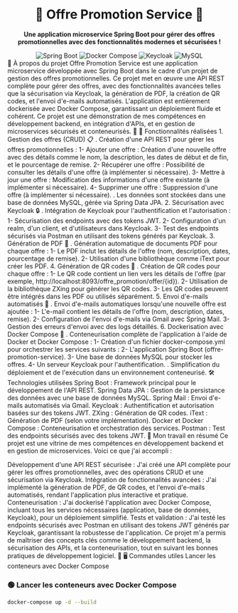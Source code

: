 <div align="center"> <h1>🎉 Offre Promotion Service 🎉</h1> <p> <strong>Une application microservice Spring Boot pour gérer des offres promotionnelles avec des fonctionnalités modernes et sécurisées !</strong> </p> <!-- Badges pour ajouter des couleurs --> <img src="https://img.shields.io/badge/Spring%20Boot-3.2.5-brightgreen.svg" alt="Spring Boot"> <img src="https://img.shields.io/badge/Docker-Compose-blue.svg" alt="Docker Compose"> <img src="https://img.shields.io/badge/Keycloak-Security-orange.svg" alt="Keycloak"> <img src="https://img.shields.io/badge/MySQL-Database-blue.svg" alt="MySQL"> </div>
🌟 À propos du projet
Offre Promotion Service est une application microservice développée avec Spring Boot dans le cadre d'un projet de gestion des offres promotionnelles. Ce projet met en œuvre une API REST complète pour gérer des offres, avec des fonctionnalités avancées telles que la sécurisation via Keycloak, la génération de PDF, la création de QR codes, et l'envoi d'e-mails automatisés. L'application est entièrement dockerisée avec Docker Compose, garantissant un déploiement fluide et cohérent.
Ce projet est une démonstration de mes compétences en développement backend, en intégration d'APIs, et en gestion de microservices sécurisés et conteneurisés. 🚀
🎯 Fonctionnalités réalisées
1. Gestion des offres (CRUD) 📋
  . Création d'une API REST pour gérer les offres promotionnelles :
     1- Ajouter une offre : Création d'une nouvelle offre avec des détails comme le nom, la description, les dates de début et de fin, et le pourcentage de remise.
     2- Récupérer une offre : Possibilité de consulter les détails d'une offre (à implémenter si nécessaire).
     3- Mettre à jour une offre : Modification des informations d'une offre existante (à implémenter si nécessaire).
     4- Supprimer une offre : Suppression d'une offre (à implémenter si nécessaire).
  . Les données sont stockées dans une base de données MySQL, gérée via Spring Data JPA.
2. Sécurisation avec Keycloak 🔒
  . Intégration de Keycloak pour l'authentification et l'autorisation :
     1- Sécurisation des endpoints avec des tokens JWT.
     2- Configuration d'un realm, d'un client, et d'utilisateurs dans Keycloak.
     3- Test des endpoints sécurisés via Postman en utilisant des tokens générés par Keycloak.
3. Génération de PDF 📄
   . Génération automatique de documents PDF pour chaque offre :
     1- Le PDF inclut les détails de l'offre (nom, description, dates, pourcentage de remise).
     2- Utilisation d'une bibliothèque comme iText pour créer les PDF.
4. Génération de QR codes 📲
   . Création de QR codes pour chaque offre :
     1- Le QR code contient un lien vers les détails de l'offre (par exemple, http://localhost:8093/offre_promotion/offer/{id}).
     2- Utilisation de la bibliothèque ZXing pour générer les QR codes.
     3- Les QR codes peuvent être intégrés dans les PDF ou utilisés séparément.
5. Envoi d'e-mails automatisés 📧
   . Envoi d'e-mails automatiques lorsqu'une nouvelle offre est ajoutée :
     1- L'e-mail contient les détails de l'offre (nom, description, dates, remise).
     2- Configuration de l'envoi d'e-mails via Gmail avec Spring Mail.
     3- Gestion des erreurs d'envoi avec des logs détaillés.
6. Dockerisation avec Docker Compose 🐳
   . Conteneurisation complète de l'application à l'aide de Docker et Docker Compose :
     1- Création d'un fichier docker-compose.yml pour orchestrer les services suivants :
     2- L'application Spring Boot (offre-promotion-service).
     3- Une base de données MySQL pour stocker les offres.
     4- Un serveur Keycloak pour l'authentification.
  . Simplification du déploiement et de l'exécution dans un environnement conteneurisé.
🛠️ Technologies utilisées
Spring Boot : Framework principal pour le développement de l'API REST.
Spring Data JPA : Gestion de la persistance des données avec une base de données MySQL.
Spring Mail : Envoi d'e-mails automatisés via Gmail.
Keycloak : Authentification et autorisation basées sur des tokens JWT.
ZXing : Génération de QR codes.
iText : Génération de PDF (selon votre implémentation).
Docker et Docker Compose : Conteneurisation et orchestration des services.
Postman : Test des endpoints sécurisés avec des tokens JWT.
🚀 Mon travail en résumé
Ce projet est une vitrine de mes compétences en développement backend et en gestion de microservices. Voici ce que j'ai accompli :

Développement d'une API REST sécurisée : J'ai créé une API complète pour gérer les offres promotionnelles, avec des opérations CRUD et une sécurisation via Keycloak.
Intégration de fonctionnalités avancées : J'ai implémenté la génération de PDF, de QR codes, et l'envoi d'e-mails automatisés, rendant l'application plus interactive et pratique.
Conteneurisation : J'ai dockerisé l'application avec Docker Compose, incluant tous les services nécessaires (application, base de données, Keycloak), pour un déploiement simplifié.
Tests et validation : J'ai testé les endpoints sécurisés avec Postman en utilisant des tokens JWT générés par Keycloak, garantissant la robustesse de l'application.
Ce projet m'a permis de maîtriser des concepts clés comme le développement backend, la sécurisation des APIs, et la conteneurisation, tout en suivant les bonnes pratiques de développement logiciel. 🌟
🖥️ Commandes utiles
Lancer les conteneurs avec Docker Compose
### 🟢 Lancer les conteneurs avec Docker Compose
```bash
docker-compose up -d --build
